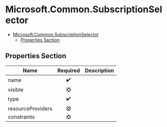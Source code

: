 <a name="microsoft-common-subscriptionselector"></a>
# Microsoft.Common.SubscriptionSelector
* [Microsoft.Common.SubscriptionSelector](#microsoft-common-subscriptionselector)
    * [Properties Section](#microsoft-common-subscriptionselector-properties-section)

<a name="microsoft-common-subscriptionselector-properties-section"></a>
## Properties Section
| Name | Required | Description
| ---|:--:|:--:|
|name|:heavy_check_mark:|
|visible|:negative_squared_cross_mark:|
|type|:heavy_check_mark:|
|resourceProviders|:negative_squared_cross_mark:|
|constraints|:negative_squared_cross_mark:|
